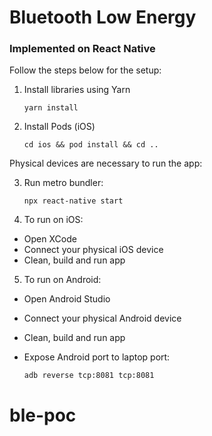 # Bluetooth Low Energy
### Implemented on React Native

Follow the steps below for the setup:

1.	Install libraries using Yarn

    ``yarn install``

2.	Install Pods (iOS)

    ``cd ios && pod install && cd ..``

Physical devices are necessary to run the app:

3.	Run metro bundler:

    ``npx react-native start``

4. To run on iOS:
- Open XCode
- Connect your physical iOS device
- Clean, build and run app

5. To run on Android:
- Open Android Studio 
- Connect your physical Android device
- Clean, build and run app
- Expose Android port to laptop port:

  ``adb reverse tcp:8081 tcp:8081``

# ble-poc
